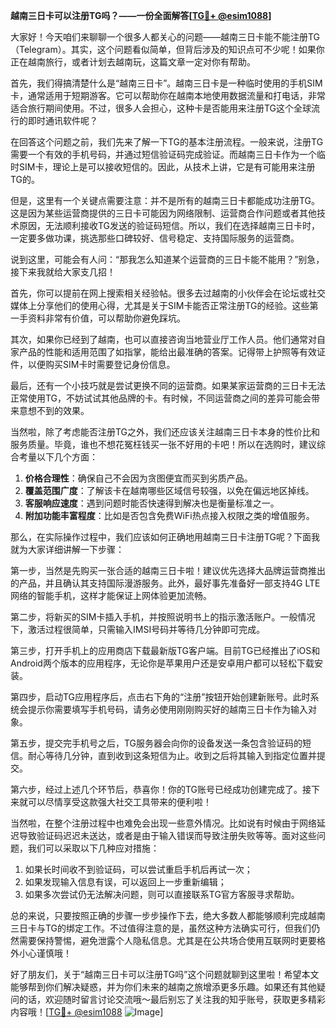 **越南三日卡可以注册TG吗？——一份全面解答[[TG💪+ @esim1088](https://t.me/s/esim1088)]**

大家好！今天咱们来聊聊一个很多人都关心的问题——越南三日卡能不能注册TG（Telegram）。其实，这个问题看似简单，但背后涉及的知识点可不少呢！如果你正在越南旅行，或者计划去越南玩，这篇文章一定对你有帮助。

首先，我们得搞清楚什么是“越南三日卡”。越南三日卡是一种临时使用的手机SIM卡，通常适用于短期游客。它可以帮助你在越南本地使用数据流量和打电话，非常适合旅行期间使用。不过，很多人会担心，这种卡是否能用来注册TG这个全球流行的即时通讯软件呢？

在回答这个问题之前，我们先来了解一下TG的基本注册流程。一般来说，注册TG需要一个有效的手机号码，并通过短信验证码完成验证。而越南三日卡作为一个临时SIM卡，理论上是可以接收短信的。因此，从技术上讲，它是有可能用来注册TG的。

但是，这里有一个关键点需要注意：并不是所有的越南三日卡都能成功注册TG。这是因为某些运营商提供的三日卡可能因为网络限制、运营商合作问题或者其他技术原因，无法顺利接收TG发送的验证码短信。所以，我们在选择越南三日卡时，一定要多做功课，挑选那些口碑较好、信号稳定、支持国际服务的运营商。

说到这里，可能会有人问：“那我怎么知道某个运营商的三日卡能不能用？”别急，接下来我就给大家支几招！

首先，你可以提前在网上搜索相关经验帖。很多去过越南的小伙伴会在论坛或社交媒体上分享他们的使用心得，尤其是关于SIM卡能否正常注册TG的经验。这些第一手资料非常有价值，可以帮助你避免踩坑。

其次，如果你已经到了越南，也可以直接咨询当地营业厅工作人员。他们通常对自家产品的性能和适用范围了如指掌，能给出最准确的答案。记得带上护照等有效证件，以便购买SIM卡时需要登记身份信息。

最后，还有一个小技巧就是尝试更换不同的运营商。如果某家运营商的三日卡无法正常使用TG，不妨试试其他品牌的卡。有时候，不同运营商之间的差异可能会带来意想不到的效果。

当然啦，除了考虑能否注册TG之外，我们还应该关注越南三日卡本身的性价比和服务质量。毕竟，谁也不想花冤枉钱买一张不好用的卡吧！所以在选购时，建议综合考量以下几个方面：

1. **价格合理性**：确保自己不会因为贪图便宜而买到劣质产品。
2. **覆盖范围广度**：了解该卡在越南哪些区域信号较强，以免在偏远地区掉线。
3. **客服响应速度**：遇到问题时能否快速得到解决也是衡量标准之一。
4. **附加功能丰富程度**：比如是否包含免费WiFi热点接入权限之类的增值服务。

那么，在实际操作过程中，我们应该如何正确地用越南三日卡注册TG呢？下面我就为大家详细讲解一下步骤：

第一步，当然是先购买一张合适的越南三日卡啦！建议优先选择大品牌运营商推出的产品，并且确认其支持国际漫游服务。此外，最好事先准备好一部支持4G LTE网络的智能手机，这样才能保证上网体验更加流畅。

第二步，将新买的SIM卡插入手机，并按照说明书上的指示激活账户。一般情况下，激活过程很简单，只需输入IMSI号码并等待几分钟即可完成。

第三步，打开手机上的应用商店下载最新版TG客户端。目前TG已经推出了iOS和Android两个版本的应用程序，无论你是苹果用户还是安卓用户都可以轻松下载安装。

第四步，启动TG应用程序后，点击右下角的“注册”按钮开始创建新账号。此时系统会提示你需要填写手机号码，请务必使用刚刚购买好的越南三日卡作为输入对象。

第五步，提交完手机号之后，TG服务器会向你的设备发送一条包含验证码的短信。耐心等待几分钟，直到收到这条短信为止。收到之后将其输入到指定位置并提交。

第六步，经过上述几个环节后，恭喜你！你的TG账号已经成功创建完成了。接下来就可以尽情享受这款强大社交工具带来的便利啦！

当然啦，在整个注册过程中也难免会出现一些意外情况。比如说有时候由于网络延迟导致验证码迟迟未送达，或者是由于输入错误而导致注册失败等等。面对这些问题，我们可以采取以下几种应对措施：

1. 如果长时间收不到验证码，可以尝试重启手机后再试一次；
2. 如果发现输入信息有误，可以返回上一步重新编辑；
3. 如果多次尝试仍无法解决问题，则可以直接联系TG官方客服寻求帮助。

总的来说，只要按照正确的步骤一步步操作下去，绝大多数人都能够顺利完成越南三日卡与TG的绑定工作。不过值得注意的是，虽然这种方法确实可行，但我们仍然需要保持警惕，避免泄露个人隐私信息。尤其是在公共场合使用互联网时更要格外小心谨慎哦！

好了朋友们，关于“越南三日卡可以注册TG吗”这个问题就聊到这里啦！希望本文能够帮到你们解决疑惑，并为你们未来的越南之旅增添更多乐趣。如果还有其他疑问的话，欢迎随时留言讨论交流哦～最后别忘了关注我的知乎账号，获取更多精彩内容哦！[[TG💪+ @esim1088](https://t.me/s/esim1088) ![Image](https://i.postimg.cc/4NQfJmqS/Snipaste-2025-05-13-00-14-12.png)]